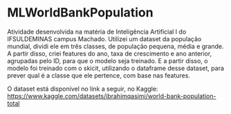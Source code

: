 # MLWorldBankPopulation
Atividade desenvolvida na matéria de Inteligência Artificial I do IFSULDEMINAS campus Machado. Utilizei um dataset da população mundial, dividi ele em três classes, de população pequena, média e grande.
A partir disso, criei features do ano, taxa de crescimento e ano anterior, agrupadas pelo ID, para que o modelo seja treinado.
E a partir disso, o modelo foi treinado com o skicit, utilizando o dataframe desse dataset, para prever qual é a classe que ele pertence, com base nas features.

O dataset está disponível no link a seguir, no Kaggle: https://www.kaggle.com/datasets/ibrahimqasimi/world-bank-population-total
